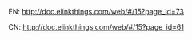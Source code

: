 EN:
http://doc.elinkthings.com/web/#/15?page_id=73

CN:
http://doc.elinkthings.com/web/#/15?page_id=61
